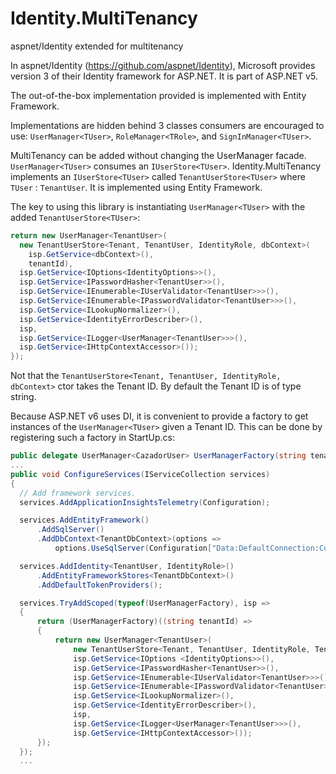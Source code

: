 # Identity.MultiTenancy
aspnet/Identity extended for multitenancy

In aspnet/Identity (https://github.com/aspnet/Identity), Microsoft provides version 3 of their Identity framework for ASP.NET.  It is part of ASP.NET v5.

The out-of-the-box implementation provided is implemented with Entity Framework.

Implementations are hidden behind 3 classes consumers are encouraged to use:  `UserManager<TUser>`, `RoleManager<TRole>`, and `SignInManager<TUser>`.

MultiTenancy can be added without changing the UserManager facade.  `UserManager<TUser>` consumes an `IUserStore<TUser>`.  Identity.MultiTenancy implements an `IUserStore<TUser>` called `TenantUserStore<TUser>` where `TUser` : `TenantUser`.  It is implemented using Entity Framework.

The key to using this library is instantiating `UserManager<TUser>` with the added `TenantUserStore<TUser>`:
```c#
return new UserManager<TenantUser>(
  new TenantUserStore<Tenant, TenantUser, IdentityRole, dbContext>(
    isp.GetService<dbContext>(), 
    tenantId),
  isp.GetService<IOptions<IdentityOptions>>(), 
  isp.GetService<IPasswordHasher<TenantUser>>(), 
  isp.GetService<IEnumerable<IUserValidator<TenantUser>>>(), 
  isp.GetService<IEnumerable<IPasswordValidator<TenantUser>>>(), 
  isp.GetService<ILookupNormalizer>(),
  isp.GetService<IdentityErrorDescriber>(), 
  isp,
  isp.GetService<ILogger<UserManager<TenantUser>>>(),
  isp.GetService<IHttpContextAccessor>());
});
```
Not that the `TenantUserStore<Tenant, TenantUser, IdentityRole, dbContext>` ctor takes the Tenant ID.  By default the Tenant ID is of type string.

Because ASP.NET v6 uses DI, it is convenient to provide a factory to get instances of the `UserManager<TUser>` given a Tenant ID.  This can be done by registering such a factory in StartUp.cs:
```c#
public delegate UserManager<CazadorUser> UserManagerFactory(string tenantId);
...
public void ConfigureServices(IServiceCollection services)
{
  // Add framework services.
  services.AddApplicationInsightsTelemetry(Configuration);

  services.AddEntityFramework()
      .AddSqlServer()
      .AddDbContext<TenantDbContext>(options =>
          options.UseSqlServer(Configuration["Data:DefaultConnection:ConnectionString"]));

  services.AddIdentity<TenantUser, IdentityRole>()
      .AddEntityFrameworkStores<TenantDbContext>()
      .AddDefaultTokenProviders();

  services.TryAddScoped(typeof(UserManagerFactory), isp =>
  {
      return (UserManagerFactory)((string tenantId) =>
      {
          return new UserManager<TenantUser>(
              new TenantUserStore<Tenant, TenantUser, IdentityRole, TenantDbContext>(isp.GetService<TenantDbContext>(), tenantId),
              isp.GetService<IOptions <IdentityOptions>>(), 
              isp.GetService<IPasswordHasher<TenantUser>>(), 
              isp.GetService<IEnumerable<IUserValidator<TenantUser>>>(), 
              isp.GetService<IEnumerable<IPasswordValidator<TenantUser>>>(), 
              isp.GetService<ILookupNormalizer>(),
              isp.GetService<IdentityErrorDescriber>(), 
              isp,
              isp.GetService<ILogger<UserManager<TenantUser>>>(),
              isp.GetService<IHttpContextAccessor>());
      });
  });
  ...
```
